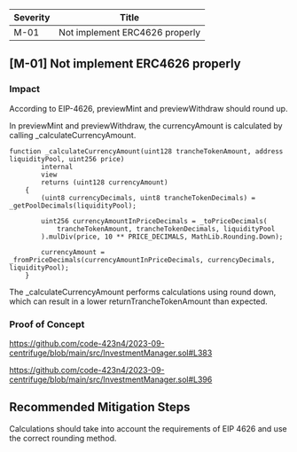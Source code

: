 | Severity | Title |
| -------- | -------- | 
|M-01 |Not implement ERC4626 properly|

## [M-01] Not implement ERC4626 properly
### Impact
According to EIP-4626, previewMint and previewWithdraw should round up.

In previewMint and previewWithdraw, the currencyAmount is calculated by calling _calculateCurrencyAmount.
```
function _calculateCurrencyAmount(uint128 trancheTokenAmount, address liquidityPool, uint256 price)
        internal
        view
        returns (uint128 currencyAmount)
    {
        (uint8 currencyDecimals, uint8 trancheTokenDecimals) = _getPoolDecimals(liquidityPool);

        uint256 currencyAmountInPriceDecimals = _toPriceDecimals(
            trancheTokenAmount, trancheTokenDecimals, liquidityPool
        ).mulDiv(price, 10 ** PRICE_DECIMALS, MathLib.Rounding.Down);

        currencyAmount = _fromPriceDecimals(currencyAmountInPriceDecimals, currencyDecimals, liquidityPool);
    }

```

The _calculateCurrencyAmount performs calculations using round down, which can result in a lower returnTrancheTokenAmount than expected.

### Proof of Concept
https://github.com/code-423n4/2023-09-centrifuge/blob/main/src/InvestmentManager.sol#L383

https://github.com/code-423n4/2023-09-centrifuge/blob/main/src/InvestmentManager.sol#L396

## Recommended Mitigation Steps
Calculations should take into account the requirements of EIP 4626 and use the correct rounding method.
